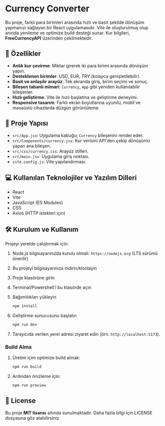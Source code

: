 # Currency Converter

Bu proje, farklı para birimleri arasında hızlı ve basit şekilde dönüşüm yapmanızı sağlayan bir React uygulamasıdır. Vite ile oluşturulmuş olup anında yenileme ve optimize build desteği sunar. Kur bilgileri, **FreeCurrencyAPI** üzerinden çekilmektedir.

## 🚀 Özellikler

- **Anlık kur çevirme**: Miktar girerek iki para birimi arasında dönüşüm yapın.
- **Desteklenen birimler**: USD, EUR, TRY (kolayca genişletilebilir).
- **Basit ve anlaşılır arayüz**: Tek ekranda giriş, birim seçimi ve sonuç.
- **Bileşen tabanlı mimari**: `Currency`, `App` gibi yeniden kullanılabilir bileşenler.
- **Hızlı geliştirme**: Vite ile hızlı başlatma ve geliştirme deneyimi.
- **Responsive tasarım**: Farklı ekran boyutlarına uyumlu, mobil ve masaüstü cihazlarda düzgün görüntüleme.

## 📂 Proje Yapısı

- `src/App.jsx`: Uygulama kabuğu; `Currency` bileşenini render eder.
- `src/Components/currency.jsx`: Kur verisini API'den çekip dönüşümü yapan ana bileşen.
- `src/css/currency.css`: Arayüz stilleri.
- `src/main.jsx`: Uygulama giriş noktası.
- `vite.config.js`: Vite yapılandırması.

## 💻 Kullanılan Teknolojiler ve Yazılım Dilleri
- React
- Vite
- JavaScript (ES Modules)
- CSS
- Axios (HTTP istekleri için)

## 🛠 Kurulum ve Kullanım

Projeyi yerelde çalıştırmak için:

1. Node.js bilgisayarınızda kurulu olmalı: `https://nodejs.org` (LTS sürümü önerilir)
2. Bu projeyi bilgisayarınıza indirin/klonlayın
3. Proje klasörüne girin
4. Terminal/Powershell’i bu klasörde açın
5. Bağımlılıkları yükleyin
     ```bash
     npm install
     ```

6. Geliştirme sunucusunu başlatın
     ```bash
     npm run dev
     ```
     
7. Tarayıcıda verilen yerel adresi ziyaret edin (örn. `http://localhost:5173`).

### Build Alma
1. Üretim içim optimize build almak:
     ```bash
     npm run build
     ```
2. Ardından önizleme için:
     ```bash
     npm run preview
     ```

## 📜 License
Bu proje **MIT lisansı** altında sunulmaktadır. Daha fazla bilgi için LICENSE dosyasına göz atabilirsiniz
